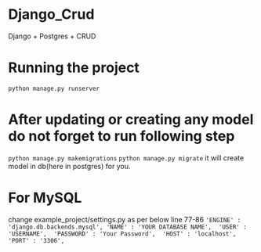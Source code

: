 # Django_Crud
Django + Postgres + CRUD

# Running the project
`python manage.py runserver`

# After updating or creating any model do not forget to run following step
`python manage.py makemigrations`
`python manage.py migrate`
it will create model in db(here in postgres) for you.

# For MySQL
change example_project/settings.py as per below
line 77-86
` 'ENGINE' : 'django.db.backends.mysql',
  'NAME' : 'YOUR DATABASE NAME', 
  'USER' : 'USERNAME', 
  'PASSWORD' : 'Your Password', 
  'HOST' : 'localhost', 
  'PORT' : '3306', `

